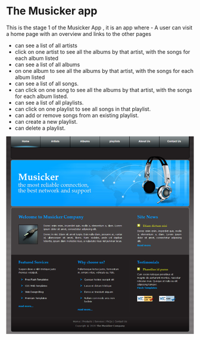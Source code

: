 # The Musicker app

This is the stage 1 of the Musicker App , it is an app where - A user can visit a home page with an overview and links to the other pages

- can see a list of all artists
- click on one artist to see all the albums by that artist, with the songs for each album listed
- can see a list of all albums
- on one album to see all the albums by that artist, with the songs for each album listed
- can see a list of all songs.
- can click on one song to see all the albums by that artist, with the songs for each album listed.
- can see a list of all playlists.
- can click on one playlist to see all songs in that playlist.
- can add or remove songs from an existing playlist.
- can create a new playlist.
- can delete a playlist.

![Image description](https://github.com/Rashaali84/the-musicker/blob/master/musicker.png)
